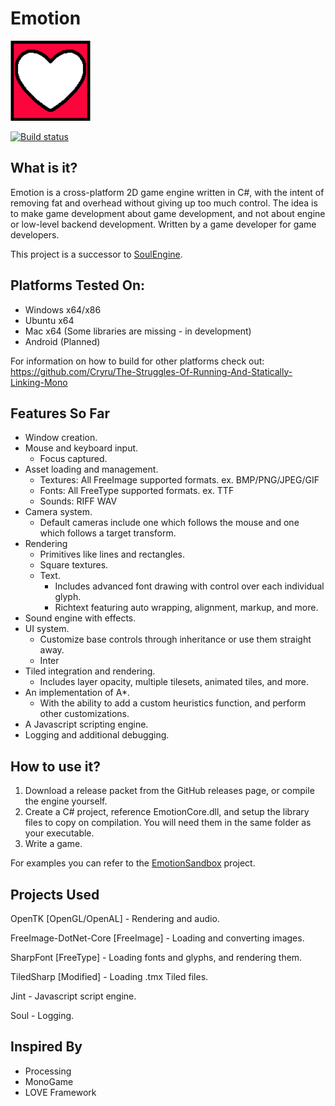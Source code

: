 # Emotion
<img src="EmotionLogo.png" width="128px" />

[![Build status](https://ci.appveyor.com/api/projects/status/qur90gc2wdhmd5ff/branch/master?svg=true)](https://ci.appveyor.com/project/Cryru/emotion/branch/master)

## What is it?

Emotion is a cross-platform 2D game engine written in C#, with the intent of removing fat and overhead without giving up too much control. The idea is to make game development about game development, and not about engine or low-level backend development. Written by a game developer for game developers.  

This project is a successor to [SoulEngine](Documents/SoulEngine.md).

## Platforms Tested On:

- Windows x64/x86
- Ubuntu x64
- Mac x64 (Some libraries are missing - in development)
- Android (Planned)

For information on how to build for other platforms check out: https://github.com/Cryru/The-Struggles-Of-Running-And-Statically-Linking-Mono

## Features So Far

- Window creation.
- Mouse and keyboard input.
  - Focus captured.
- Asset loading and management.
  - Textures: All FreeImage supported formats. ex. BMP/PNG/JPEG/GIF
  - Fonts: All FreeType supported formats. ex. TTF
  - Sounds: RIFF WAV
- Camera system.
  - Default cameras include one which follows the mouse and one which follows a target transform.
- Rendering
  - Primitives like lines and rectangles.
  - Square textures.
  - Text.
    - Includes advanced font drawing with control over each individual glyph.
    - Richtext featuring auto wrapping, alignment, markup, and more.
- Sound engine with effects.
- UI system.
  - Customize base controls through inheritance or use them straight away.
  - Inter
- Tiled integration and rendering.
  - Includes layer opacity, multiple tilesets, animated tiles, and more.
- An implementation of A*.
  - With the ability to add a custom heuristics function, and perform other customizations.
- A Javascript scripting engine.
- Logging and additional debugging.

## How to use it?

1. Download a release packet from the GitHub releases page, or compile the engine yourself.
2. Create a C# project, reference EmotionCore.dll, and setup the library files to copy on compilation. You will need them in the same folder as your executable.
3. Write a game.

For examples you can refer to the [EmotionSandbox](EmotionSandbox) project.

## Projects Used

OpenTK [OpenGL/OpenAL] - Rendering and audio.

FreeImage-DotNet-Core [FreeImage] - Loading and converting images.

SharpFont [FreeType] - Loading fonts and glyphs, and rendering them.

TiledSharp [Modified] - Loading .tmx Tiled files.

Jint - Javascript script engine.

Soul - Logging.

## Inspired By

- Processing
- MonoGame
- LOVE Framework
